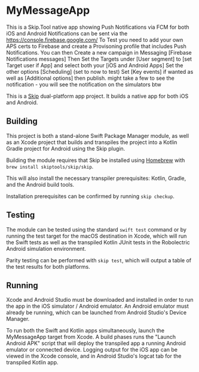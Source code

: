 # MyMessageApp
This is a Skip.Tool native app showing Push Notifications via FCM for both iOS and Android
Notifications can be sent via the https://console.firebase.google.com/
To Test you need to add your own APS certs to Firebase and create a Provisoning profile that includes Push Notifications.
You can then Create a new campaign in Messaging [Firebase Notifications messages]
Then Set the Targets under [User segment] to [set Target user if App] and select both your [iOS and Android Apps]
Set the other options [Scheduling] (set to now to test)
Set [Key events] if wanted as well as [Additional options] then publish.
might take a few to see the notification - you will see the notification on the simulators btw

This is a [Skip](https://skip.tools) dual-platform app project.
It builds a native app for both iOS and Android.

## Building

This project is both a stand-alone Swift Package Manager module,
as well as an Xcode project that builds and transpiles the project
into a Kotlin Gradle project for Android using the Skip plugin.

Building the module requires that Skip be installed using
[Homebrew](https://brew.sh) with `brew install skiptools/skip/skip`.

This will also install the necessary transpiler prerequisites:
Kotlin, Gradle, and the Android build tools.

Installation prerequisites can be confirmed by running `skip checkup`.

## Testing

The module can be tested using the standard `swift test` command
or by running the test target for the macOS destination in Xcode,
which will run the Swift tests as well as the transpiled
Kotlin JUnit tests in the Robolectric Android simulation environment.

Parity testing can be performed with `skip test`,
which will output a table of the test results for both platforms.

## Running

Xcode and Android Studio must be downloaded and installed in order to
run the app in the iOS simulator / Android emulator.
An Android emulator must already be running, which can be launched from
Android Studio's Device Manager.

To run both the Swift and Kotlin apps simultaneously,
launch the MyMessageApp target from Xcode.
A build phases runs the "Launch Android APK" script that
will deploy the transpiled app a running Android emulator or connected device.
Logging output for the iOS app can be viewed in the Xcode console, and in
Android Studio's logcat tab for the transpiled Kotlin app.
